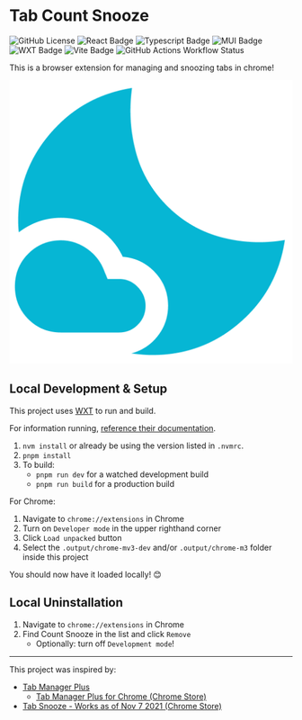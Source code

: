 # Tab Count Snooze

<!-- @see https://shields.io/ -->
![GitHub License](https://img.shields.io/github/license/ldeveber/count-snooze?style=flat-square)
![React Badge](https://img.shields.io/badge/React-149eca?style=flat-square&logo=react&labelColor=grey)
![Typescript Badge](https://img.shields.io/badge/Typescript-3178C6?style=flat-square&logo=typescript&labelColor=grey)
![MUI Badge](https://img.shields.io/badge/Material_UI-007FFF?style=flat-square&logo=mui&labelColor=grey)
![WXT Badge](https://img.shields.io/badge/WXT-67D55E?style=flat-square&logo=wxt&labelColor=grey)
![Vite Badge](https://img.shields.io/badge/Vite-646cff?style=flat-square&logo=vite&labelColor=grey)
![GitHub Actions Workflow Status](https://img.shields.io/github/actions/workflow/status/ldeveber/count-snooze/build?style=flat-square)

This is a browser extension for managing and snoozing tabs in chrome!

![Tab Count Snooze Logo](./assets/icon.png)

## Local Development & Setup

This project uses [WXT](https://wxt.dev/) to run and build.

For information running, [reference their documentation](https://wxt.dev/guide/introduction.html).

1. `nvm install` or already be using the version listed in `.nvmrc`.
1. `pnpm install`
1. To build:
   * `pnpm run dev` for a watched development build
   * `pnpm run build` for a production build

For Chrome:

1. Navigate to `chrome://extensions` in Chrome
1. Turn on `Developer mode` in the upper righthand corner
1. Click `Load unpacked` button
1. Select the `.output/chrome-mv3-dev` and/or `.output/chrome-m3` folder inside this project

You should now have it loaded locally! 😊

## Local Uninstallation

1. Navigate to `chrome://extensions` in Chrome
1. Find Count Snooze in the list and click `Remove`
    * Optionally: turn off `Development mode`!

---

This project was inspired by:

* [Tab Manager Plus](https://github.com/stefanXO/Tab-Manager-Plus)
  * [Tab Manager Plus for Chrome (Chrome Store)](https://chromewebstore.google.com/detail/tab-manager-plus-for-chro/cnkdjjdmfiffagllbiiilooaoofcoeff)
* [Tab Snooze - Works as of Nov 7 2021 (Chrome Store)](https://chromewebstore.google.com/detail/tab-snooze-works-as-of-no/kgnigbfnfjgpfaiaafcbgdkpalapiinb)
